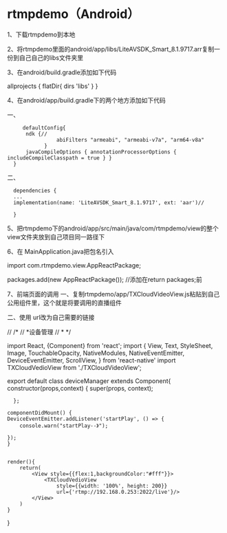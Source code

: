 # rtmpdemo（Android）

1、下载rtmpdemo到本地

2、将rtmpdemo里面的android/app/libs/LiteAVSDK_Smart_8.1.9717.arr复制一份到自己自己的libs文件夹里

3、在android/build.gradle添加如下代码

 allprojects {
 flatDir{
            dirs 'libs'
        }
        }


4、在android/app/build.gradle下的两个地方添加如下代码

一、 

         defaultConfig{
          ndk {//
                    abiFilters "armeabi", "armeabi-v7a", "arm64-v8a"
                }
          javaCompileOptions { annotationProcessorOptions { includeCompileClasspath = true } }
      }
      
二、  


      dependencies {
      ...
      implementation(name: 'LiteAVSDK_Smart_8.1.9717', ext: 'aar')//

      }
      
5、把rtmpdemo下的android/app/src/main/java/com/rtmpdemo/view的整个view文件夹放到自己项目同一路径下
      
      
6、在 MainApplication.java把包名引入

import com.rtmpdemo.view.AppReactPackage;  


packages.add(new AppReactPackage());  //添加在return packages;前


7、前端页面的调用
一、复制rtmpdemo/app/TXCloudVideoView.js粘贴到自己公用组件里，这个就是将要调用的直播组件



二、使用 url改为自己需要的链接


// /*
// *设备管理
// * */

import React, {Component} from 'react';
import {
    View,
    Text,
    StyleSheet,
    Image,
    TouchableOpacity,
    NativeModules,
    NativeEventEmitter,
    DeviceEventEmitter, ScrollView,
} from 'react-native'
import TXCloudVedioView from './TXCloudVideoView';

export default class deviceManager extends Component{
    constructor(props,context) {
      super(props, context);

      };

    componentDidMount() {
    DeviceEventEmitter.addListener('startPlay', () => {
        console.warn("startPlay--》");

    });
    }


    render(){
        return(
            <View style={{flex:1,backgroundColor:"#fff"}}>
                <TXCloudVedioView
                    style={{width: '100%', height: 200}}
                    url={'rtmp://192.168.0.253:2022/live'}/>    
            </View>
        )
    }
}














